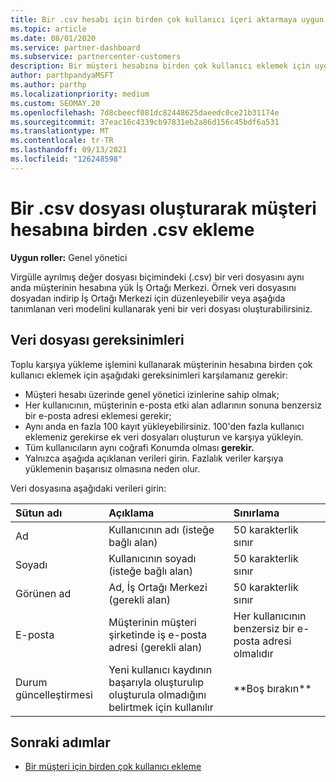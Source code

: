 ```yaml
---
title: Bir .csv hesabı için birden çok kullanıcı içeri aktarmaya uygun dosyanın alanları
ms.topic: article
ms.date: 08/01/2020
ms.service: partner-dashboard
ms.subservice: partnercenter-customers
description: Bir müşteri hesabına birden çok kullanıcı eklemek için uygun alanlara sahip virgülle ayrılmış bir .csv (.csv) dosyası oluşturun.
author: parthpandyaMSFT
ms.author: parthp
ms.localizationpriority: medium
ms.custom: SEOMAY.20
ms.openlocfilehash: 7d8cbeecf081dc82448625daeedc0ce21b31174e
ms.sourcegitcommit: 37eac16c4339cb97831eb2a86d156c45bdf6a531
ms.translationtype: MT
ms.contentlocale: tr-TR
ms.lasthandoff: 09/13/2021
ms.locfileid: "126248598"
---
```

# <a name="add-multiple-users-to-a-customer-account-by-creating-a-csv-file"></a>Bir .csv dosyası oluşturarak müşteri hesabına birden .csv ekleme

**Uygun roller:** Genel yönetici

Virgülle ayrılmış değer dosyası biçimindeki (.csv) bir veri dosyasını aynı anda müşterinin hesabına yük İş Ortağı Merkezi. Örnek veri dosyasını dosyadan indirip İş Ortağı Merkezi için düzenleyebilir veya aşağıda tanımlanan veri modelini kullanarak yeni bir veri dosyası oluşturabilirsiniz.

## <a name="data-file-requirements"></a><a href="" id="creatingtheimportcsvfile"></a>Veri dosyası gereksinimleri

Toplu karşıya yükleme işlemini kullanarak müşterinin hesabına birden çok kullanıcı eklemek için aşağıdaki gereksinimleri karşılamanız gerekir:

- Müşteri hesabı üzerinde genel yönetici izinlerine sahip olmak;
- Her kullanıcının, müşterinin e-posta etki alan adlarının sonuna benzersiz bir e-posta adresi eklemesi gerekir;
- Aynı anda en fazla 100 kayıt yükleyebilirsiniz. 100'den fazla kullanıcı eklemeniz gerekirse ek veri dosyaları oluşturun ve karşıya yükleyin.
- Tüm kullanıcıların aynı coğrafi Konumda olması **gerekir.**
- Yalnızca aşağıda açıklanan verileri girin. Fazlalık veriler karşıya yüklemenin başarısız olmasına neden olur.

Veri dosyasına aşağıdaki verileri girin:

| **Sütun adı** | **Açıklama**  | **Sınırlama**  |
|:-------- |:------  |:----- |
| Ad  | Kullanıcının adı (isteğe bağlı alan)  | 50 karakterlik sınır  |
| Soyadı  | Kullanıcının soyadı (isteğe bağlı alan)  | 50 karakterlik sınır  |
| Görünen ad    | Ad, İş Ortağı Merkezi (gerekli alan)                            | 50 karakterlik sınır                         |
| E-posta   | Müşterinin müşteri şirketinde iş e-posta adresi (gerekli alan)           | Her kullanıcının benzersiz bir e-posta adresi olmalıdır |
| Durum güncelleştirmesi   | Yeni kullanıcı kaydının başarıyla oluşturulıp oluşturula olmadığını belirtmek için kullanılır | \*\*Boş bırakın\*\*                        |

## <a name="next-steps"></a>Sonraki adımlar

- [Bir müşteri için birden çok kullanıcı ekleme](adding-multiple-users-to-a-customer-account.md)